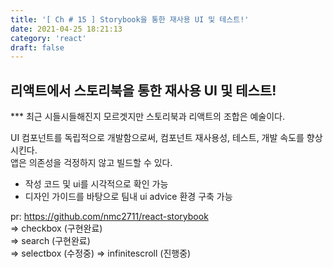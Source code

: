 ```yaml
---
title: '[ Ch # 15 ] Storybook을 통한 재사용 UI 및 테스트!'
date: 2021-04-25 18:21:13
category: 'react'
draft: false
---
```


## 리액트에서 스토리북을 통한 재사용 UI 및 테스트!

\*\*\* 최근 시들시들해진지 모르겟지만 스토리북과 리액트의 조합은 예술이다. <br />

UI 컴포넌트를 독립적으로 개발함으로써, 컴포넌트 재사용성, 테스트, 개발 속도를 향상시킨다. <br />
앱은 의존성을 걱정하지 않고 빌드할 수 있다. <br />

- 작성 코드 및 ui를 시각적으로 확인 가능 <br />
- 디자인 가이드를 바탕으로 팀내 ui advice 환경 구축 가능 <br />

pr: https://github.com/nmc2711/react-storybook
<br />
=> checkbox (구현완료) <br />
=> search (구현완료) <br />
=> selectbox (수정중)
=> infinitescroll (진행중) <br />
